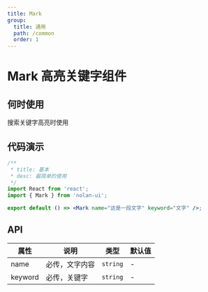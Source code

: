 ```yaml
---
title: Mark
group:
  title: 通用
  path: /common
  order: 1
---
```


# Mark 高亮关键字组件

## 何时使用

搜索关键字高亮时使用

## 代码演示

```jsx
/**
 * title: 基本
 * desc: 最简单的使用
 */
import React from 'react';
import { Mark } from 'nolan-ui';

export default () => <Mark name="这是一段文字" keyword="文字" />;
```

## API

| 属性    | 说明           | 类型     | 默认值 |
| ------- | -------------- | -------- | ------ |
| name    | 必传，文字内容 | `string` | -      |
| keyword | 必传，关键字   | `string` | -      |
